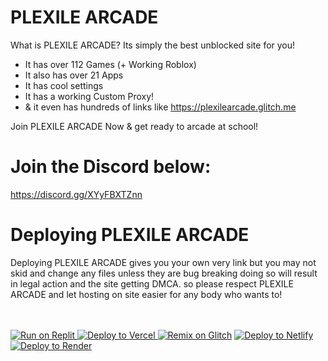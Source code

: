 # PLEXILE ARCADE
What is PLEXILE ARCADE?
Its simply the best unblocked site for you!

- It has over 112 Games (+ Working Roblox)
- It also has over 21 Apps
- It has cool settings
- It has a working Custom Proxy!
- & it even has hundreds of links like https://plexilearcade.glitch.me

Join PLEXILE ARCADE Now & get ready to arcade at school!
 
# Join the Discord below:
https://discord.gg/XYyFBXTZnn


<h1>Deploying PLEXILE ARCADE</h1>

Deploying PLEXILE ARCADE gives you your own very link but you may not skid and change any files unless they are bug breaking doing so will result in legal action and the site getting DMCA. so please respect PLEXILE ARCADE and let hosting on site easier for any body who wants to! <br><br><br>

<a target="_blank" href="https://replit.com/github/xenapsis/xenapsis-v3"><img alt="Run on Replit" src="https://binbashbanana.github.io/deploy-buttons/buttons/remade/replit.svg"> </a><a target="_blank" href="https://vercel.com/new/clone?repository-url=https://replit.com/github/xenapsis/xenapsis-v3"><img alt="Deploy to Vercel" src="https://binbashbanana.github.io/deploy-buttons/buttons/remade/vercel.svg"> </a><a target="_blank" href="https://glitch.com/edit/#!/import/github/xenapsis/xenapsis-v3"><img alt="Remix on Glitch" src="https://binbashbanana.github.io/deploy-buttons/buttons/official/glitch.svg"></a> <a target="_blank" href="https://app.netlify.com/start/deploy?repository=https://github.com/xenapsis/xenapsis-v3"><img alt="Deploy to Netlify" src="https://binbashbanana.github.io/deploy-buttons/buttons/official/netlify.svg"> </a><a target="_blank" href="https://render.com/deploy?repo=https://github.com/xenapsis/xenapsis-v3"><img alt="Deploy to Render" src="https://binbashbanana.github.io/deploy-buttons/buttons/official/render.svg"></a>
